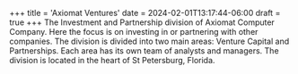 +++
title = 'Axiomat Ventures'
date = 2024-02-01T13:17:44-06:00
draft = true
+++
The Investment and Partnership division of Axiomat Computer Company. Here the focus is on investing in or partnering with other companies. The division is divided into two main areas: Venture Capital and Partnerships. Each area has its own team of analysts and managers. The division is located in the heart of St Petersburg, Florida.